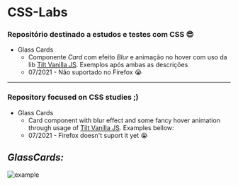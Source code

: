# CSS-Labs

### Repositório destinado a estudos e testes com CSS :sunglasses:

* Glass Cards
  * Componente *Card* com efeito *Blur* e animação no hover com uso da lib [Tilt Vanilla JS](https://micku7zu.github.io/vanilla-tilt.js/). Exemplos após ambas as descrições 
  * 07/2021 - Não suportado no Firefox :sob:

------


### Repository focused on CSS studies ;)
* Glass Cards
  * Card component with blur effect and some fancy hover animation through usage of [Tilt Vanilla JS](https://micku7zu.github.io/vanilla-tilt.js/). Examples bellow:
  * 07/2021 - Firefox doesn't suport it yet :sob:

## *GlassCards:*

![example](https://user-images.githubusercontent.com/46784960/126425055-2e1aecee-030b-4852-8255-a47e626e09e0.gif)


